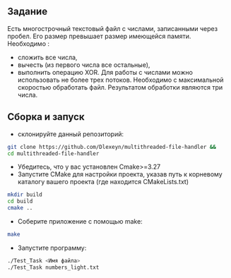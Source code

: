 ## Задание
Есть многострочный текстовый файл с числами, записанными через пробел. Его размер
превышает размер имеющейся памяти.
Необходимо :
- сложить все числа,
- вычесть (из первого числа все остальные),
- выполнить операцию XOR.
  Для работы с числами можно использовать не более трех потоков.
  Необходимо с максимальной скоростью обработать файл. Результатом обработки являются
  три числа.

## Сборка и запуск
 - склонируйте данный репозиторий:
```bash
git clone https://github.com/Dlexeyn/multithreaded-file-handler &&
cd multithreaded-file-handler
```
- Убедитесь, что у вас установлен Cmake>=3.27
- Запустите CMake для настройки проекта, указав путь к корневому каталогу вашего проекта (где находится CMakeLists.txt)
```bash
mkdir build
cd build
cmake ..
```
- Соберите приложение с помощью make:
```bash
make
```
- Запустите программу:
```bash
./Test_Task <Имя файла>
./Test_Task numbers_light.txt
```